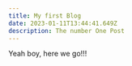 ```yaml
---
title: My first Blog
date: 2023-01-11T13:44:41.649Z
description: The number One Post
---
```


Yeah boy, here we go!!!
